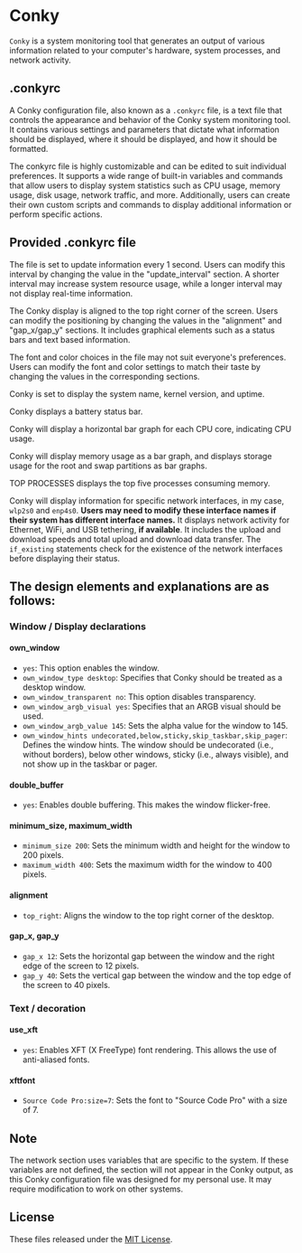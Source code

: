 # Conky
`Conky` is a system monitoring tool that generates an output of various information related to your computer's hardware, system processes, and network activity.

## .conkyrc
A Conky configuration file, also known as a `.conkyrc` file, is a text file that controls the appearance and behavior of the Conky system monitoring tool. It contains various settings and parameters that dictate what information should be displayed, where it should be displayed, and how it should be formatted.

The conkyrc file is highly customizable and can be edited to suit individual preferences. It supports a wide range of built-in variables and commands that allow users to display system statistics such as CPU usage, memory usage, disk usage, network traffic, and more. Additionally, users can create their own custom scripts and commands to display additional information or perform specific actions.


## Provided .conkyrc file

The file is set to update information every 1 second. Users can modify this interval by changing the value in the "update_interval" section. A shorter interval may increase system resource usage, while a longer interval may not display real-time information.

The Conky display is aligned to the top right corner of the screen. Users can modify the positioning by changing the values in the "alignment" and "gap_x/gap_y" sections. It includes graphical elements such as a status bars and text based information. 

The font and color choices in the file may not suit everyone's preferences. Users can modify the font and color settings to match their taste by changing the values in the corresponding sections.

Conky is set to display the system name, kernel version, and uptime.

Conky displays a battery status bar.

Conky will display a horizontal bar graph for each CPU core, indicating CPU usage.

Conky will display memory usage as a bar graph, and displays storage usage for the root and swap partitions as bar graphs. 

TOP PROCESSES displays the top five processes consuming memory.

Conky will display information for specific network interfaces, in my case, `wlp2s0` and `enp4s0`. **Users may need to modify these interface names if their system has different interface names.** It displays network activity for Ethernet, WiFi, and USB tethering, **if available**. It includes the upload and download speeds and total upload and download data transfer. The `if_existing` statements check for the existence of the network interfaces before displaying their status.

## The design elements and explanations are as follows:

### Window / Display declarations

#### own_window
- `yes`: This option enables the window.
- `own_window_type desktop`: Specifies that Conky should be treated as a desktop window.
- `own_window_transparent no`: This option disables transparency.
- `own_window_argb_visual yes`: Specifies that an ARGB visual should be used.
- `own_window_argb_value 145`: Sets the alpha value for the window to 145.
- `own_window_hints undecorated,below,sticky,skip_taskbar,skip_pager`: Defines the window hints. The window should be undecorated (i.e., without borders), below other windows, sticky (i.e., always visible), and not show up in the taskbar or pager.

#### double_buffer
- `yes`: Enables double buffering. This makes the window flicker-free.

#### minimum_size, maximum_width
- `minimum_size 200`: Sets the minimum width and height for the window to 200 pixels.
- `maximum_width 400`: Sets the maximum width for the window to 400 pixels.

#### alignment
- `top_right`: Aligns the window to the top right corner of the desktop.

#### gap_x, gap_y
- `gap_x 12`: Sets the horizontal gap between the window and the right edge of the screen to 12 pixels.
- `gap_y 40`: Sets the vertical gap between the window and the top edge of the screen to 40 pixels.

### Text / decoration

#### use_xft
- `yes`: Enables XFT (X FreeType) font rendering. This allows the use of anti-aliased fonts.

#### xftfont
- `Source Code Pro:size=7`: Sets the font to "Source Code Pro" with a size of 7.

## Note
The network section uses variables that are specific to the system. If these variables are not defined, the section will not appear in the Conky output, as this Conky configuration file was designed for my personal use. It may require modification to work on other systems.

## License

These files released under the [MIT License](LICENSE).
